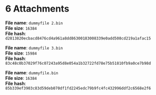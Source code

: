 # 6 Attachments

**File name**: `dummyfile 2.bin`\
**File size**: `16384`\
**File hash**: `d2813820ecbacd8476cd4a961a8dd86300183008339e0add508cd219a1afac15`

**File name**: `dummyfile 3.bin`\
**File size**: `15984`\
**File hash**: `83c48c0b37029f76c07243a95d8e054a1b32722fd78e75b51810fb9a0ce7b98d`

**File name**: `dummyfile.bin`\
**File size**: `16384`\
**File hash**: `85b339ef3903c83d59deb070df1fd2245edc79b9fc4fc432996ddf2c6568e2f6`

